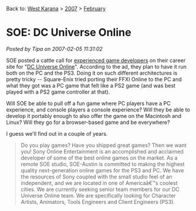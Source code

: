 Back to: [West Karana](/posts/westkarana.md) > [2007](/posts/2007/westkarana.md) > [February](./westkarana.md)
# SOE: DC Universe Online

*Posted by Tipa on 2007-02-05 11:31:02*

SOE posted a cattle call for [experienced game developers](http://sonyonline.recruitmax.com/candidate/default.cfm?szTemplate=3&szOrderID=1780&szCandidateID=0&szSearchWords=) on their career site for "[DC Universe Online](http://ps3.ign.com/objects/755/755358.html)". According to the ad, they plan to have it run both on the PC and the PS3. Doing it on such different architectures is pretty tricky -- Square-Enix tried porting their FFXI Online to the PC and what they got was a PC game that felt like a PS2 game (and was best played with a PS2 game controller at that).

Will SOE be able to pull off a fun game where PC players have a PC experience, and console players a console experience? Will they be able to develop it portably enough to also offer the game on the Macintosh and Linux? Will they go for a browser-based game and be everywhere?

I guess we'll find out in a couple of years.

> Do you play games? Have you shipped great games? Then we want you! Sony Online Entertainment is an accomplished and acclaimed developer of some of the best online games on the market. As a remote SOE studio, SOE-Austin is committed to making the highest quality next-generation online games for the PS3 and PC. We have the resources of Sony coupled with the small studio feel of an independent, and we are located in one of Americaâ€™s coolest cities. We are currently seeking senior team members for our DC Universe Online team. We are specifically looking for Character Artists, Animators, Tools Engineers and Client Engineers (PS3).


